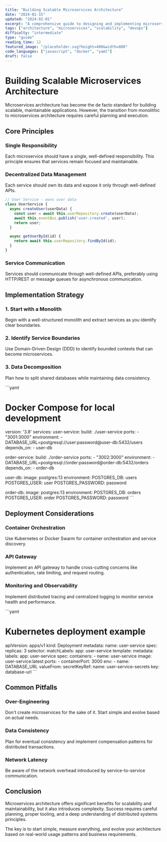 ```yaml
---
title: "Building Scalable Microservices Architecture"
date: "2024-01-15"
updated: "2024-02-01"
excerpt: "A comprehensive guide to designing and implementing microservices that scale with your business needs"
tags: ["architecture", "microservices", "scalability", "devops"]
difficulty: "intermediate"
type: "guide"
reading_time: 12
featured_image: "/placeholder.svg?height=400&width=800"
code_languages: ["javascript", "docker", "yaml"]
draft: false
---
```


# Building Scalable Microservices Architecture

Microservices architecture has become the de facto standard for building scalable, maintainable applications. However, the transition from monolithic to microservices architecture requires careful planning and execution.

## Core Principles

### Single Responsibility
Each microservice should have a single, well-defined responsibility. This principle ensures that services remain focused and maintainable.

### Decentralized Data Management
Each service should own its data and expose it only through well-defined APIs.

```javascript
// User Service - owns user data
class UserService {
  async createUser(userData) {
    const user = await this.userRepository.create(userData);
    await this.eventBus.publish('user.created', user);
    return user;
  }

  async getUserById(id) {
    return await this.userRepository.findById(id);
  }
}
```

### Service Communication
Services should communicate through well-defined APIs, preferably using HTTP/REST or message queues for asynchronous communication.

## Implementation Strategy

### 1. Start with a Monolith
Begin with a well-structured monolith and extract services as you identify clear boundaries.

### 2. Identify Service Boundaries
Use Domain-Driven Design (DDD) to identify bounded contexts that can become microservices.

### 3. Data Decomposition
Plan how to split shared databases while maintaining data consistency.

\`\`\`yaml
# Docker Compose for local development
version: '3.8'
services:
  user-service:
    build: ./user-service
    ports:
      - "3001:3000"
    environment:
      - DATABASE_URL=postgresql://user:password@user-db:5432/users
    depends_on:
      - user-db

  order-service:
    build: ./order-service
    ports:
      - "3002:3000"
    environment:
      - DATABASE_URL=postgresql://order:password@order-db:5432/orders
    depends_on:
      - order-db

  user-db:
    image: postgres:13
    environment:
      POSTGRES_DB: users
      POSTGRES_USER: user
      POSTGRES_PASSWORD: password

  order-db:
    image: postgres:13
    environment:
      POSTGRES_DB: orders
      POSTGRES_USER: order
      POSTGRES_PASSWORD: password
\`\`\`

## Deployment Considerations

### Container Orchestration
Use Kubernetes or Docker Swarm for container orchestration and service discovery.

### API Gateway
Implement an API gateway to handle cross-cutting concerns like authentication, rate limiting, and request routing.

### Monitoring and Observability
Implement distributed tracing and centralized logging to monitor service health and performance.

\`\`\`yaml
# Kubernetes deployment example
apiVersion: apps/v1
kind: Deployment
metadata:
  name: user-service
spec:
  replicas: 3
  selector:
    matchLabels:
      app: user-service
  template:
    metadata:
      labels:
        app: user-service
    spec:
      containers:
      - name: user-service
        image: user-service:latest
        ports:
        - containerPort: 3000
        env:
        - name: DATABASE_URL
          valueFrom:
            secretKeyRef:
              name: user-service-secrets
              key: database-url
\`\`\`

## Common Pitfalls

### Over-Engineering
Don't create microservices for the sake of it. Start simple and evolve based on actual needs.

### Data Consistency
Plan for eventual consistency and implement compensation patterns for distributed transactions.

### Network Latency
Be aware of the network overhead introduced by service-to-service communication.

## Conclusion

Microservices architecture offers significant benefits for scalability and maintainability, but it also introduces complexity. Success requires careful planning, proper tooling, and a deep understanding of distributed systems principles.

The key is to start simple, measure everything, and evolve your architecture based on real-world usage patterns and business requirements.
